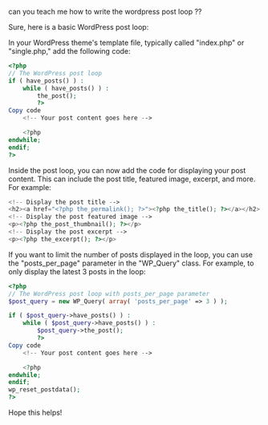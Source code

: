 can you teach me how to write the wordpress post loop ??

Sure, here is a basic WordPress post loop:

In your WordPress theme's template file, typically called "index.php" or "single.php," add the following code:
```php
<?php
// The WordPress post loop
if ( have_posts() ) :
    while ( have_posts() ) :
        the_post();
        ?>
Copy code
    <!-- Your post content goes here -->

    <?php
endwhile;
endif;
?>
```

Inside the post loop, you can now add the code for displaying your post content. This can include the post title, featured image, excerpt, and more. For example:

```php
<!-- Display the post title -->
<h2><a href="<?php the_permalink(); ?>"><?php the_title(); ?></a></h2>
<!-- Display the post featured image -->
<p><?php the_post_thumbnail(); ?></p>
<!-- Display the post excerpt -->
<p><?php the_excerpt(); ?></p>
```
If you want to limit the number of posts displayed in the loop, you can use the "posts_per_page" parameter in the "WP_Query" class. For example, to only display the latest 3 posts in the loop:

```php
<?php
// The WordPress post loop with posts_per_page parameter
$post_query = new WP_Query( array( 'posts_per_page' => 3 ) );

if ( $post_query->have_posts() ) :
    while ( $post_query->have_posts() ) :
        $post_query->the_post();
        ?>
Copy code
    <!-- Your post content goes here -->

    <?php
endwhile;
endif;
wp_reset_postdata();
?>

```

Hope this helps!